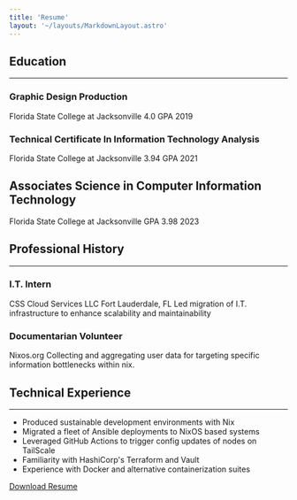 ```yaml
---
title: 'Resume'
layout: '~/layouts/MarkdownLayout.astro'
---
```


## Education

---

### Graphic Design Production
Florida State College at Jacksonville
4.0 GPA
2019

### Technical Certificate In Information Technology Analysis
Florida State College at Jacksonville
3.94 GPA
2021

## Associates  Science in Computer Information Technology
Florida State College at Jacksonville
GPA 3.98
2023

## Professional History
---

### I.T. Intern
CSS Cloud Services LLC
Fort Lauderdale, FL 
Led migration of I.T. infrastructure to enhance scalability and maintainability
 
### Documentarian Volunteer
Nixos.org
Collecting and aggregating user data for targeting specific information bottlenecks within nix.

## Technical Experience
---

 - Produced sustainable development environments with Nix
 - Migrated a fleet of Ansible deployments to NixOS based systems
 - Leveraged GitHub Actions to trigger config updates of nodes on TailScale
 - Familiarity with HashiCorp's Terraform and Vault
 - Experience with Docker and alternative containerization suites

[Download Resume](https://jeremiah.secrist.xyz/Jeremiah_Secrist_Resume.pdf)
